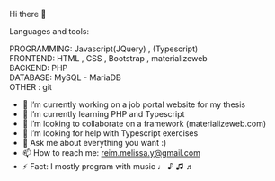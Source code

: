 Hi there 👋

Languages and tools:

PROGRAMMING: Javascript(JQuery) , (Typescript) <br> 
FRONTEND: HTML , CSS , Bootstrap , materializeweb <br> 
BACKEND: PHP <br> 
DATABASE: MySQL - MariaDB <br> 
OTHER : git


- 🔭 I’m currently working on a job portal website for my thesis
- 🌱 I’m currently learning PHP and Typescript
- 👯 I’m looking to collaborate on a framework (materializeweb.com)
- 🤔 I’m looking for help with Typescript exercises
- 💬 Ask me about everything you want :)
- 📫 How to reach me: reim.melissa.y@gmail.com
- ⚡ Fact: I mostly program with music ♩ ♪ ♫ ♬


